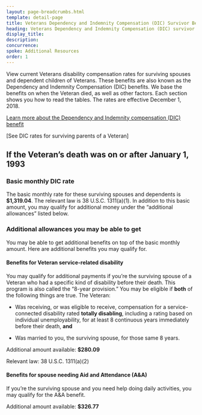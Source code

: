 ```yaml
---
layout: page-breadcrumbs.html
template: detail-page
title: Veterans Dependency and Indemnity Compensation (DIC) Survivor Benefit Rates
heading: Veterans Dependency and Indemnity Compensation (DIC) survivor benefit rates
display_title: 
description: 
concurrence: 
spoke: Additional Resources
order: 1 
---
```


<div class="va-introtext">

View current Veterans disability compensation rates for surviving spouses and dependent children of Veterans. These benefits are also known as the Dependency and Indemnity Compensation (DIC) benefits. We base the benefits on when the Veteran died, as well as other factors. Each section shows you how to read the tables. The rates are effective December 1, 2018.

[Learn more about the Dependency and Indemnity compensation (DIC) benefit](https://www.va.gov/burials-memorials/dependency-indemnity-compensation/)

[See DIC rates for surviving parents of a Veteran]

</div>

## If the Veteran’s death was on or after January 1, 1993 

### Basic monthly DIC rate

The basic monthly rate for these surviving spouses and dependents is **$1,319.04**. The relevant law is 38 U.S.C. 1311(a)(1). In addition to this basic amount, you may qualify for additional money under the “additional allowances” listed below.

### Additional allowances you may be able to get

You may be able to get additional benefits on top of the basic monthly amount. Here are additional benefits you may qualify for.

#### Benefits for Veteran service-related disability

You may qualify for additional payments if you’re the surviving spouse of a Veteran who had a specific kind of disability before their death. This program is also called the “8-year provision.” You may be eligible if **both** of the following things are true. The Veteran:

- Was receiving, or was eligible to receive, compensation for a service-connected disability rated **totally disabling**, including a rating based on individual unemployability, for at least 8 continuous years immediately before their death, **and**

- Was married to you, the surviving spouse, for those same 8 years. 

Additional amount available: **$280.09**

Relevant law: 38 U.S.C. 1311(a)(2) 

#### Benefits for spouse needing Aid and Attendance (A&A)

If you’re the surviving spouse and you need help doing daily activities, you may qualify for the A&A benefit. 

Additional amount available: **$326.77**
